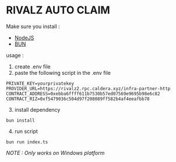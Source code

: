 # RIVALZ AUTO CLAIM 
Make sure you install :

- [NodeJS](https://nodejs.org/en/download/package-manager/current)
- [BUN](bun.sh)

usage : 

1. create .env file
2. paste the following script in the .env file
```
PRIVATE_KEY=yourprivatekey
PROVIDER_URL=https://rivalz2.rpc.caldera.xyz/infra-partner-http
CONTRACT_ADDRESS=0xebba6ffff611b7530b57ed07569e9695b98e6c82
CONTRACT_RIZ=0xf5479036c504d97f208089ff582b4af4eeafbb78
```
3. install dependency
```
bun install
```
4. run script 
```
bun run index.ts
```

_NOTE : Only works on Windows platform_
